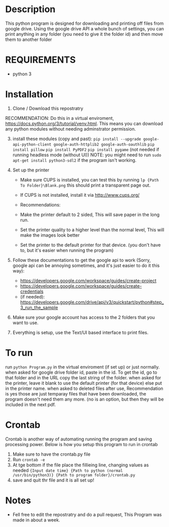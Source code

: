 # Description
This python program is designed for downloading and printing off files from google drive. Using the google drive API a whole bunch of settings, you can print anything in any folder (you need to give it the folder id) and then move them to another folder

# REQUIREMENTS
- python 3

# Installation
1. Clone / Download this repostratry

RECOMMENDATION: Do this in a virtual enviroment, https://docs.python.org/3/tutorial/venv.html. This means you can download any python modules without needing adminstrator permission.

3. install these modules (copy and past):
    `pip install --upgrade google-api-python-client google-auth-httplib2 google-auth-oauthlib`
    `pip install pillow`
    `pip install PyPDF2`
    `pip install pygame`  (not needed if running headless mode (without UI))
    NOTE: you might need to run `sudo apt-get install python3-sdl2` if the program isn't working.

4. Set up the printer
   - Make sure CUPS is installed, you can test this by running `lp {Path To Folder}\Blank.png` this should print a transparent page out.
   - If CUPS is not installed, install it via http://www.cups.org/

   - Recommendations:
   - Make the printer default to 2 sided, This will save paper in the long run.
   - Set the printer quality to a higher level than the normal level, This will make the images look better
   - Set the printer to the default printer for that device. (you don't have to, but it's easier when running the program)

5. Follow these documentations to get the google api to work (Sorry, google api can be annoying sometimes, and it's just easier to do it this way):
   - https://developers.google.com/workspace/guides/create-project
   - https://developers.google.com/workspace/guides/create-credentials
   - (if needed): https://developers.google.com/drive/api/v3/quickstart/python#step_3_run_the_sample

6. Make sure your google account has access to the 2 folders that you want to use.
7. Everything is setup, use the Text/UI based interface to print files.

# To run
run `python Program.py` in the virtual enviroment (if set up) or just normally.
when asked for google drive folder id, paste in the id. To get the id, go to that folder and in the URL copy the last string of the folder.
when asked for the printer, leave it blank to use the default printer (for that device) else put in the printer name.
when asked to deleted files after use, Recommendation is yes those are just temparay files that have been downloaded, the program doesn't need them any more. (no is an option, but then they will be included in the next pdf.

# Crontab
Crontab is another way of automating running the program and saving processing power. Below is how you setup this program to run in crontab
1. Make sure to have the crontab.py file
2. Run `crontab -e`
3. At tge bottom if the file place the fillieing line, changing values as needed
`{Input date time} {Path to python (normal /usr/bin/python3)} {Path to program folder}/crontab.py`
4. save and quit thr file and it is all set up!

# Notes
- Fell free to edit the repostratry and do a pull request, This Program was made in about a week.
